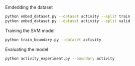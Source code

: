 
Emdedding the dataset

```bash
python embed_dataset.py --dataset activity --split train 
python embed_dataset.py --dataset activity --split valid
```

Training the SVM model

```bash
python train_boundary.py --dataset activity 
```

Evaluating the model

```bash
python activity_experiment.py --boundary activity
```

